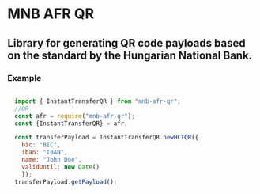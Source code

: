 # MNB AFR QR
## Library for generating QR code payloads based on the standard by the Hungarian National Bank.

### Example
```js

  import { InstantTransferQR } from "mnb-afr-qr";
  //OR
  const afr = require("mnb-afr-qr");
  const {InstantTransferQR} = afr;

  const transferPayload = InstantTransferQR.newHCTQR({
    bic: "BIC",
    iban: "IBAN",
    name: "John Doe",
    validUntil: new Date()
    });
  transferPayload.getPayload();
```